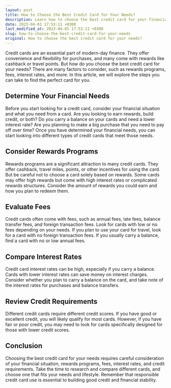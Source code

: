 ```yaml
---
layout: post
title: How to Choose the Best Credit Card for Your Needs?
description: Learn how to choose the best credit card for your financial needs and lifestyle by considering rewards, fees, interest rates, and more.
date: 2023-04-01 17:53:11 +0300
last_modified_at: 2023-04-01 17:53:11 +0300
slug: how-to-choose-the-best-credit-card-for-your-needs
original: How to choose the best credit card for your needs?
---
```

Credit cards are an essential part of modern-day finance. They offer convenience and flexibility for purchases, and many come with rewards like cashback or travel points. But how do you choose the best credit card for your needs? There are many factors to consider, such as rewards programs, fees, interest rates, and more. In this article, we will explore the steps you can take to find the perfect card for you.

## Determine Your Financial Needs

Before you start looking for a credit card, consider your financial situation and what you need from a card. Are you looking to earn rewards, build credit, or both? Do you carry a balance on your cards and need a lower interest rate? Are you planning to make a big purchase that you need to pay off over time? Once you have determined your financial needs, you can start looking into different types of credit cards that meet those needs.

## Consider Rewards Programs

Rewards programs are a significant attraction to many credit cards. They offer cashback, travel miles, points, or other incentives for using the card. But be careful not to choose a card solely based on rewards. Some cards may offer high rewards but come with high interest rates or complicated rewards structures. Consider the amount of rewards you could earn and how you plan to redeem them.

## Evaluate Fees

Credit cards often come with fees, such as annual fees, late fees, balance transfer fees, and foreign transaction fees. Look for cards with low or no fees depending on your needs. If you plan to use your card for travel, look for a card with no foreign transaction fees. If you usually carry a balance, find a card with no or low annual fees.

## Compare Interest Rates

Credit card interest rates can be high, especially if you carry a balance. Cards with lower interest rates can save money on interest charges. Consider whether you plan to carry a balance on the card, and take note of the interest rates for purchases and balance transfers.

## Review Credit Requirements

Different credit cards require different credit scores. If you have good or excellent credit, you will likely qualify for most cards. However, if you have fair or poor credit, you may need to look for cards specifically designed for those with lower credit scores.

## Conclusion

Choosing the best credit card for your needs requires careful consideration of your financial situation, rewards programs, fees, interest rates, and credit requirements. Take the time to research and compare different cards, and choose one that fits your needs and lifestyle. Remember that responsible credit card use is essential to building good credit and financial stability.